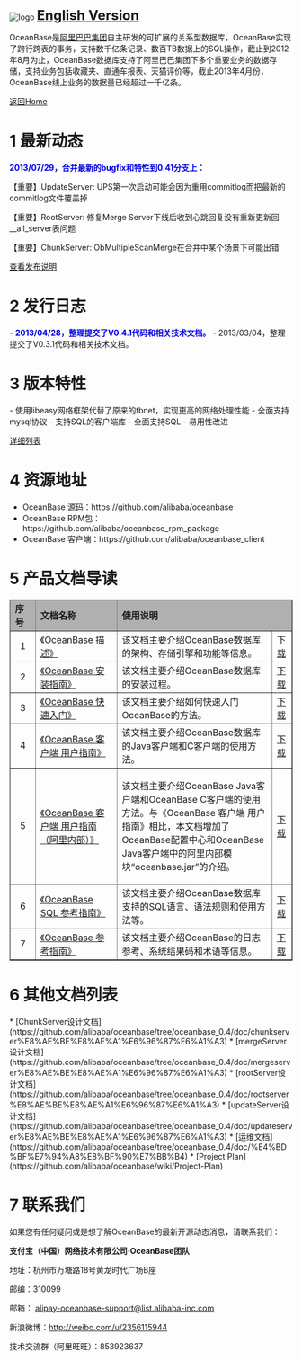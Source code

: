 ![logo](https://raw.github.com/alibaba/oceanbase/oceanbase_0.3/doc/%E5%9B%BE%E7%89%87%E5%A4%B9/logo.jpg)
<font size=5><b>[English Version](https://github.com/alibaba/oceanbase/wiki/Oceanbase)</b></font>

OceanBase是[阿里巴巴集团](http://page.china.alibaba.com/shtml/about/ali_group1.shtml)自主研发的可扩展的关系型数据库，OceanBase实现了跨行跨表的事务，支持数千亿条记录、数百TB数据上的SQL操作，截止到2012年8月为止，OceanBase数据库支持了阿里巴巴集团下多个重要业务的数据存储，支持业务包括收藏夹、直通车报表、天猫评价等，截止2013年4月份，OceanBase线上业务的数据量已经超过一千亿条。


<a href="https://github.com/alibaba/oceanbase/wiki" target="_blank">返回Home</a>

<h1>1 最新动态</h1>
<font color=“#0000E3”><b>2013/07/29，合并最新的bugfix和特性到0.41分支上：</b> </font>

【重要】UpdateServer: UPS第一次启动可能会因为重用commitlog而把最新的commitlog文件覆盖掉

【重要】RootServer: 修复Merge Server下线后收到心跳回复没有重新更新回__all_server表问题

【重要】ChunkServer: ObMultipleScanMerge在合并中某个场景下可能出错 

[查看发布说明](https://github.com/alibaba/oceanbase/wiki/OceanBase-0.4.1-1225%E5%8F%91%E5%B8%83%E8%AF%B4%E6%98%8E)

<h1>2 发行日志</h1>
- <font color=“#0000E3”><b>2013/04/28，整理提交了V0.4.1代码和相关技术文档。</b> </font>
- 2013/03/04，整理提交了V0.3.1代码和相关技术文档。

<h1>3 版本特性</h1>
- 使用libeasy网络框架代替了原来的tbnet，实现更高的网络处理性能
- 全面支持mysql协议
- 支持SQL的客户端库
- 全面支持SQL
- 易用性改进

[详细列表](https://github.com/alibaba/oceanbase/wiki/OceanBase-0.4-%E7%89%88%E6%9C%AC%E7%89%B9%E6%80%A7) 

<h1>4 资源地址</h1>
<ul>
<li>OceanBase 源码：https://github.com/alibaba/oceanbase</li>
<li>OceanBase RPM包：https://github.com/alibaba/oceanbase_rpm_package</li>
<li>OceanBase 客户端：https://github.com/alibaba/oceanbase_client</li>
</ul>

<h1>5 产品文档导读</h1>
<table width="100%"  border="1" frame="all" rules="all">
  <tr>
    <td width=9% bgcolor="B0B0B0"><b>序号</b></div></td>
    <td width=29% bgcolor="B0B0B0"><b>文档名称</b></td>
    <td colspan="2" bgcolor="B0B0B0"><b>使用说明</b></td>
  </tr>
  <tr>
    <td width="9%"><div align="center">1</div></td>
    <td width="29%"><a href="https://github.com/alibaba/oceanbase/wiki/OceanBase-%E6%8F%8F%E8%BF%B0" target="_blank">《OceanBase 描述》</a></td>
    <td width="55%">该文档主要介绍OceanBase数据库的架构、存储引擎和功能等信息。</td>
    <td width="7%"><a href="https://raw.github.com/alibaba/oceanbase/oceanbase_0.4/doc/wiki/OceanBase 描述.pdf">下载</a></td>
  </tr>
  <tr>
    <td width="9%"><div align="center">2</div></td>
    <td width="29%"> <a href="https://github.com/alibaba/oceanbase/wiki/OceanBase-%E5%AE%89%E8%A3%85%E6%8C%87%E5%8D%97" target="_blank"> 《OceanBase 安装指南》</a></td>
    <td width="55%">该文档主要介绍OceanBase数据库的安装过程。</td>
    <td width="7%"><a href="https://raw.github.com/alibaba/oceanbase/oceanbase_0.4/doc/wiki/OceanBase 描述.pdf"></a><a href="https://raw.github.com/alibaba/oceanbase/oceanbase_0.4/doc/wiki/OceanBase 安装指南.pdf">下载</a></td>
  </tr>
  <tr>
    <td width="9%"><div align="center">3</div></td>
    <td width="29%"><a href="https://github.com/alibaba/oceanbase/wiki/OceanBase-%E5%BF%AB%E9%80%9F%E5%85%A5%E9%97%A8" target="_blank">《OceanBase 快速入门》</a></td>
    <td width="55%">该文档主要介绍如何快速入门OceanBase的方法。</td>
    <td width="7%"><a href="https://raw.github.com/alibaba/oceanbase/oceanbase_0.4/doc/wiki/OceanBase%20%E5%BF%AB%E9%80%9F%E5%85%A5%E9%97%A8.pdf">下载</a></td>
  </tr>
  <tr>
    <td width="9%"><div align="center">4</div></td>
    <td width="29%"><a href="https://github.com/alibaba/oceanbase/wiki/OceanBase-%E5%AE%A2%E6%88%B7%E7%AB%AF-%E7%94%A8%E6%88%B7%E6%8C%87%E5%8D%97" target="_blank">《OceanBase 客户端 用户指南》</a></td>
    <td width="55%">该文档主要介绍OceanBase数据库的Java客户端和C客户端的使用方法。</td>
    <td width="7%"><a href="https://raw.github.com/alibaba/oceanbase/oceanbase_0.4/doc/wiki/OceanBase 描述.pdf"></a><a href="https://raw.github.com/alibaba/oceanbase/oceanbase_0.4/doc/wiki/OceanBase 客户端 用户指南.pdf">下载</a></td>
  </tr>
    <tr>
    <td><div align="center">5</div></td>
    <td><a href="https://github.com/alibaba/oceanbase/wiki/OceanBase-%E5%AE%A2%E6%88%B7%E7%AB%AF-%E7%94%A8%E6%88%B7%E6%8C%87%E5%8D%97%EF%BC%88%E9%98%BF%E9%87%8C%E5%86%85%E9%83%A8%EF%BC%89" target="_blank">《OceanBase 客户端 用户指南（阿里内部）》</a></td>
    <td><p>该文档主要介绍OceanBase Java客户端和OceanBase C客户端的使用方法。与《OceanBase 客户端 用户指南》相比，本文档增加了OceanBase配置中心和OceanBase Java客户端中的阿里内部模块“oceanbase.jar”的介绍。</p>
    </td>
    <td><a href="https://github.com/alibaba/oceanbase/blob/oceanbase_0.4/doc/wiki/OceanBase%20%E5%AE%A2%E6%88%B7%E7%AB%AF%20%E7%94%A8%E6%88%B7%E6%8C%87%E5%8D%97%EF%BC%88%E9%98%BF%E9%87%8C%E5%86%85%E9%83%A8%EF%BC%89.pdf?raw=true">下载</a></td>
  </tr>
  <tr>
    <td width="9%"><div align="center">6</div></td>
    <td width="29%"><a href="https://github.com/alibaba/oceanbase/wiki/OceanBase-SQL-%E5%8F%82%E8%80%83%E6%8C%87%E5%8D%97" target="_blank">《OceanBase SQL 参考指南》</a></td>
    <td width="55%">该文档主要介绍OceanBase数据库支持的SQL语言、语法规则和使用方法等。</td>
    <td width="7%"><a href="https://raw.github.com/alibaba/oceanbase/oceanbase_0.4/doc/wiki/OceanBase 描述.pdf"></a><a href="https://raw.github.com/alibaba/oceanbase/oceanbase_0.4/doc/wiki/OceanBase%20SQL%20%E5%8F%82%E8%80%83%E6%8C%87%E5%8D%97.pdf">下载</a></td>
  </tr>
  <tr>
    <td width="9%"><div align="center">7</div></td>
    <td width="29%"><a href="https://github.com/alibaba/oceanbase/wiki/OceanBase-%E5%8F%82%E8%80%83%E6%8C%87%E5%8D%97" target="_blank">《OceanBase 参考指南》</a></td>
    <td width="55%">该文档主要介绍OceanBase的日志参考、系统结果码和术语等信息。</td>
    <td width="7%"><a href="https://raw.github.com/alibaba/oceanbase/oceanbase_0.4/doc/wiki/OceanBase 描述.pdf"></a><a href="https://raw.github.com/alibaba/oceanbase/oceanbase_0.4/doc/wiki/OceanBase 参考指南.pdf">下载</a></td>
  </tr>
</table>


<h1>6 其他文档列表</h1>
* [ChunkServer设计文档](https://github.com/alibaba/oceanbase/tree/oceanbase_0.4/doc/chunkserver%E8%AE%BE%E8%AE%A1%E6%96%87%E6%A1%A3)
* [mergeServer设计文档](https://github.com/alibaba/oceanbase/tree/oceanbase_0.4/doc/mergeserver%E8%AE%BE%E8%AE%A1%E6%96%87%E6%A1%A3)
* [rootServer设计文档](https://github.com/alibaba/oceanbase/tree/oceanbase_0.4/doc/rootserver%E8%AE%BE%E8%AE%A1%E6%96%87%E6%A1%A3)
* [updateServer设计文档](https://github.com/alibaba/oceanbase/tree/oceanbase_0.4/doc/updateserver%E8%AE%BE%E8%AE%A1%E6%96%87%E6%A1%A3)
* [运维文档](https://github.com/alibaba/oceanbase/tree/oceanbase_0.4/doc/%E4%BD%BF%E7%94%A8%E8%BF%90%E7%BB%B4)
* [Project Plan](https://github.com/alibaba/oceanbase/wiki/Project-Plan) 

<h1>7 联系我们</h1>
 <p align="left">如果您有任何疑问或是想了解OceanBase的最新开源动态消息，请联系我们：</p>
  <p align="left"><b>支付宝（中国）网络技术有限公司·OceanBase团队</b></p>
  <p align="left">地址：杭州市万塘路18号黄龙时代广场B座</p>
  <p align="left">邮编：310099</p>
  <p align="left">邮箱： <a href="mailto:alipay-oceanbase-support@list.alibaba-inc.com">alipay-oceanbase-support@list.alibaba-inc.com</a></p>
  <p align="left"> 新浪微博：<a href="http://weibo.com/u/2356115944">http://weibo.com/u/2356115944</a></p>
  <p align="left">技术交流群（阿里旺旺）：853923637</p>
